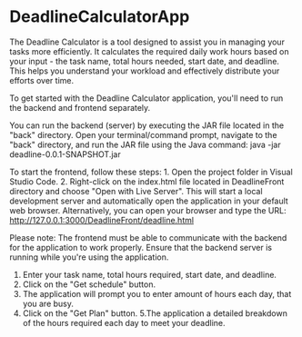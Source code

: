 # DeadlineCalculatorApp

The Deadline Calculator is a tool designed to assist you in managing your tasks more efficiently. It calculates the required daily work hours based on your input - the task name, total hours needed, start date, and deadline. This helps you understand your workload and effectively distribute your efforts over time.

To get started with the Deadline Calculator application, you'll need to run the backend and frontend separately.

You can run the backend (server) by executing the JAR file located in the "back" directory. Open your terminal/command prompt, navigate to the "back" directory, and run the JAR file using the Java command:
java -jar deadline-0.0.1-SNAPSHOT.jar

To start the frontend, follow these steps:
    1. Open the project folder in Visual Studio Code.
    2. Right-click on the index.html file located in DeadlineFront directory and choose "Open with Live Server". This will start a local development server and automatically open the application in your default web browser.
    Alternatively, you can open your browser and type the URL: http://127.0.0.1:3000/DeadlineFront/deadline.html


Please note: The frontend must be able to communicate with the backend for the application to work properly. Ensure that the backend server is running while you're using the application.
   1. Enter your task name, total hours required, start date, and deadline.
   2. Click on the "Get schedule" button.
   3. The application will prompt you to enter amount of hours each day, that you are busy.
   4. Click on the "Get Plan" button.
   5.The application a detailed breakdown of the hours required each day to meet your deadline.  


